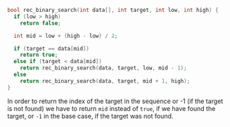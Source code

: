 ```cpp
bool rec_binary_search(int data[], int target, int low, int high) {
  if (low > high)
    return false;

  int mid = low + (high - low) / 2;

  if (target == data[mid])
    return true;
  else if (target < data[mid])
    return rec_binary_search(data, target, low, mid - 1);
  else
    return rec_binary_search(data, target, mid + 1, high);
}
```

In order to return the index of the target in the sequence or -1
(if the target is not found) we have to return `mid` instead of `true`, if we
have found the target, or `-1` in the base case, if the target was not found.
